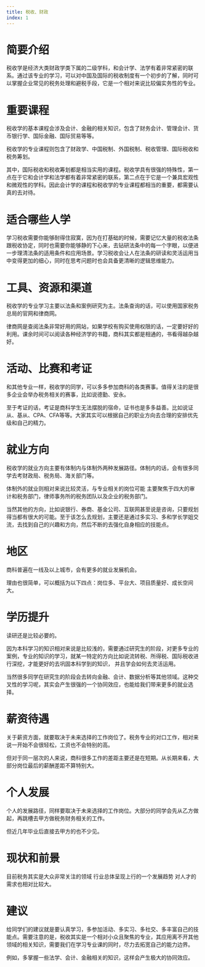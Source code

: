 ```yaml
---
title: 税收、财政
index: 1
---
```


# 简要介绍

税收学是经济大类财政学类下属的二级学科，和会计学、法学有着非常紧密的联系。通过该专业的学习，可以对中国及国际的税收制度有一个初步的了解，同时可以掌握企业常见的税务处理和避税手段，它是一个相对来说比较偏实务性的专业。

# 重要课程

税收学的基本课程会涉及会计、金融的相关知识，包含了财务会计、管理会计、货币银行学、国际金融、国际贸易等等。

税收学的专业课程则包含了财政学、中国税制、外国税制、税收管理、国际税收和税务筹划。

其中，国际税收和税收筹划都是相当实用的课程。税收学具有很强的特殊性，第一点在于它和会计学和法学都有着非常紧密的联系，第二点在于它是一个兼具宏观性和微观性的学科。因此会计学的课程和税收学的专业课程都相当的重要，都需要认真的去对待。

# 适合哪些人学

学习税收需要你能够耐得住寂寞，因为在打基础的时候，需要记忆大量的税收法条跟税收协定，同时也需要你能够静的下心来，去钻研法条中的每一个字眼，以便进一步理清法条的适用条件和应用场景。学习税收会让人在法条的研读和灵活运用当中变得更加的细心，同时在思考问题时也会具备更清晰的逻辑思维能力。

# 工具、资源和渠道

税收学的专业学习主要以法条和案例研究为主。法条查询的话，可以使用国家税务总局的官网和律商网。

律商网是查阅法条非常好用的网站，如果学校有购买使用权限的话，一定要好好的利用。课余时间可以阅读各种经济学的书籍，商科其实都是相通的，书看得越杂越好。

# 活动、比赛和考证

和其他专业一样，税收学的同学，可以多多参加商科的各类赛事。值得关注的是很多企业会举办税务相关的赛事，比如说德勤、安永。

至于考证的话，考证是商科学生无法摆脱的宿命，证书也是多多益善。比如说证从、基从、CPA、CFA等等。大家其实可以根据自己的职业方向去合理的安排优先级和自己的精力。

# 就业方向

税收学的就业方向主要有体制内与体制外两种发展路径。体制内的话，会有很多同学去考财政局、税务局、海关部门等。

体制外的就业则相对来说比较灵活，与专业相关的岗位可能 主要聚焦于四大的审计和税务部门，律师事务所的税务团队以及企业的税务部门。

当然其他的方向，比如说银行、券商、基金公司、互联网甚至说是咨询，只要规划得当都有很大的可能。至于该怎么去规划，主要还是通过多实习、多和学长学姐交流，去找到自己的兴趣和方向，然后不断的去强化自身相应的技能点。

# 地区

商科普遍在一线及以上城市，会有更多的就业发展机会。

理由也很简单，可以概括为以下四点：岗位多、平台大、项目质量好、成长空间大。 

# 学历提升

读研还是比较必要的。

因为本科学习的知识相对来说是比较浅的，需要通过研究生的阶段，对更多专业的案例，专业的知识的学习，就某一特定的方向比如说流转税、所得税、国际税收进行深挖，才能更好的去巩固本科学到的知识， 并且学会如何去灵活运用。

当然很多同学在研究生的阶段会去转向金融、会计、数据分析等其他领域。这种交叉性的学习呢，其实会产生很强的一个协同效应，也能给我们带来更多的就业选择。

# 薪资待遇

关于薪资方面，就要取决于未来选择的工作岗位了。税务专业的对口工作，相对来说一开始不会很轻松，工资也不会特别的高。

但对于同一层次的人来说，商科很多工作的差距主要还是在短期。从长期来看，大部分岗位最后的薪酬差距不算特别大。

# 个人发展

个人的发展路径，同样要取决于未来选择的工作岗位。大部分的同学会先从乙方做起，再跳槽去甲方做税务财务相关的工作。

但近几年毕业后直接去甲方的也不少见。

# 现状和前景

目前税务其实是大众非常关注的领域 行业总体呈现上行的一个发展趋势 对人才的需求也相对比较大。

# 建议

给同学们的建议就是要认真学习，多参加活动、多实习、多社交、多丰富自己的技能点。需要注意的是，税收其实是一个相对小众且聚焦的专业，其应用离不开其他领域的相关知识，需要我们在学习专业课的同时，尽力去拓宽自己的能力边界。

例如，多掌握一些法学、会计、金融相关的知识，这样会产生极大的协同效应。